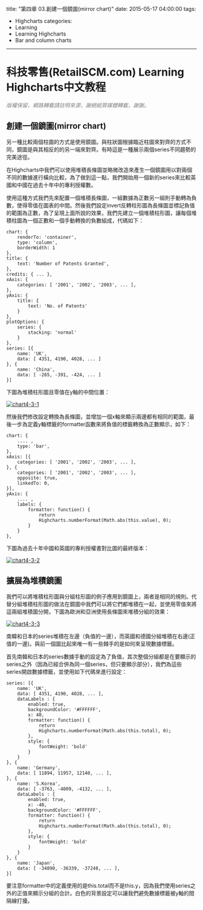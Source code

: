 title: "第四章 03.創建一個鏡圖(mirror chart)"
date: 2015-05-17 04:00:00
tags:
  - Highcharts
categories:
  - Learning
  - Learning Highcharts
  - Bar and column charts
---

# 科技零售(RetailSCM.com) Learning Highcharts中文教程

_<span style="color: #808080;">版權保留，網路轉載請註明來源，謝絕紙質媒體轉載，謝謝。</span>_

## 創建一個鏡圖(mirror chart)

另一種比較兩個柱圖的方式是使用鏡圖。與柱狀圖根據臨近柱圖來對齊的方式不同，鏡圖是與其相反的的另一端來對齊。有時這是一種展示兩個series不同趨勢的完美途徑。

在Highcharts中我們可以使用堆積長條圖並略微改造來產生一個鏡圖用以對兩個不同的數據進行橫向比較，為了做到這一點，我們開始用一個新的series來比較英國和中國在過去十年中的專利授權數。

使用這種方式我們先來配置一個堆積長條圖，一組數據為正數另一組則手動轉為負數，使得零值在圖表的中間。然後我們設定invert反轉柱形圖為長條圖並標記負值的範圍為正數，為了呈現上面所說的效果，我們先建立一個堆積柱形圖，讓每個堆積柱圖為一個正數和一個手動轉換的負數組成，代碼如下：

<!--more-->

    chart: {
        renderTo: 'container',
        type: 'column',
        borderWidth: 1
    },
    title: {
        text: 'Number of Patents Granted',
    },
    credits: { ... },
    xAxis: {
        categories: [ '2001', '2002', '2003', ... ],
    },
    yAxis: {
        title: {
            text: 'No. of Patents'
        }
    },
    plotOptions: {
        series: {
            stacking: 'normal'
        }
    },
    series: [{
        name: 'UK',
        data: [ 4351, 4190, 4028, ... ]
    }, {
        name: 'China',
        data: [ -265, -391, -424, ... ]
    }]

下圖為堆積柱形圖且零值在y軸的中間位置：

[![chart4-3-1](/images/learning_highcharts/chart4-3-1.jpg)](/images/learning_highcharts/chart4-3-1.jpg)

然後我們修改設定轉換為長條圖，並增加一個x軸來顯示兩邊都有相同的範圍，最後一步為定義y軸標籤的formatter函數來將負值的標籤轉換為正數顯示，如下：

    chart: {
        .... ,
        type: 'bar',
    },
    xAxis: [{
        categories: [ '2001', '2002', '2003', ... ],
    }, {
        categories: [ '2001', '2002', '2003', ... ],
        opposite: true,
        linkedTo: 0,
    }],
    yAxis: {
        .... ,
        labels: {
            formatter: function() {
                return
                Highcharts.numberFormat(Math.abs(this.value), 0);
            }
        }
    },

下圖為過去十年中國和英國的專利授權書對比圖的最終版本：

[![chart4-3-2](/images/learning_highcharts/chart4-3-2.jpg)](/images/learning_highcharts/chart4-3-2.jpg)

## 擴展為堆積鏡圖

我們可以將堆積柱形圖與分組柱形圖的例子應用到鏡圖上，兩者是相同的規則。代替分組堆積柱形圖的做法在鏡圖中我們可以將它們都堆積在一起，並使用零值來將這兩組堆積圖分開，下圖為歐洲和亞洲使用長條圖來堆積分組的效果：

[![chart4-3-3](/images/learning_highcharts/chart4-3-3.jpg)](/images/learning_highcharts/chart4-3-3.jpg)

南韓和日本的series堆積在左邊（負值的一邊），而英國和德國分組堆積在右邊(正值的一邊)。與前一個圖比起來唯一有一些棘手的是如何來呈現數據標籤。

首先南韓和日本的series數據手動的設定為了負值，其次整個分組都是在要顯示的series之外（因為已經合併為同一個series，但只要顯示部分），我們為這些series開啟數據標籤，並使用如下代碼來進行設定：

    series: [{
        name: 'UK',
        data: [ 4351, 4190, 4028, ... ],
        dataLabels : {
            enabled: true,
            backgroundColor: '#FFFFFF',
            x: 40,
            formatter: function() {
                return
                Highcharts.numberFormat(Math.abs(this.total), 0);
            },
            style: {
                fontWeight: 'bold'
            }
        }
    }, {
        name: 'Germany',
        data: [ 11894, 11957, 12140, ... ],
    }, {
        name: 'S.Korea',
        data: [ -3763, -4009, -4132, ... ],
        dataLabels : {
            enabled: true,
            x: -48,
            backgroundColor: '#FFFFFF',
            formatter: function() {
                return
                Highcharts.numberFormat(Math.abs(this.total), 0);
            },
            style: {
                fontWeight: 'bold'
            }
        }
    }, {
        name: 'Japan',
        data: [ -34890, -36339, -37248, ... ],
    }]

要注意formatter中的定義使用的是this.total而不是this.y，因為我們使用series之外的正值來顯示分組的合計。白色的背景設定可以讓我們避免數據標籤被y軸的間隔線打擾。